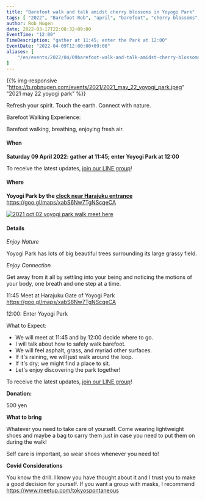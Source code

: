 ```yaml
---
title: "Barefoot walk and talk amidst cherry blossoms in Yoyogi Park"
tags: [ "2022", "Barefoot Rob", "april", "barefoot", "cherry blossoms", "event", "sakura", "walk", "yoyogi", "はだし", "代々木公園", "花見", "裸足のロブ" ]
author: Rob Nugen
date: 2022-03-17T22:08:32+09:00
EventTime: "12:00"
TimeDescription: "gather at 11:45; enter the Park at 12:00"
EventDate: "2022-04-09T12:00:00+09:00"
aliases: [
    "/en/events/2022/04/09barefoot-walk-and-talk-amidst-cherry-blossoms-in-yoyogi-park",
]
---
```


{{% img-responsive "https://b.robnugen.com/events/2021/2021_may_22_yoyogi_park.jpeg" "2021 may 22 yoyogi park" %}}

Refresh your spirit. Touch the earth. Connect with nature.

Barefoot Walking Experience:

Barefoot walking, breathing, enjoying fresh air.

#### When

**Saturday 09 April 2022: gather at 11:45; enter Yoyogi Park at 12:00**

To receive the latest updates, [join our LINE group](/contact/)!

#### Where

**Yoyogi Park by the [clock near Harajuku entrance](https://goo.gl/maps/xabS6Nw7TgNScqeCA)**  https://goo.gl/maps/xabS6Nw7TgNScqeCA

[![2021 oct 02 yoyogi park walk meet here](//b.robnugen.com/blog/2021/walk_and_talk/thumbs/2021_oct_02_yoyogi_park_walk_meet_here.jpg)](//b.robnugen.com/blog/2021/walk_and_talk/2021_oct_02_yoyogi_park_walk_meet_here.jpg)

#### Details

*Enjoy Nature*

Yoyogi Park has lots of big beautiful trees surrounding its large grassy field.

*Enjoy Connection*

Get away from it all by settling into your being and noticing the
motions of your body, one breath and one step at a time.

11:45 Meet at Harajuku Gate of Yoyogi Park  https://goo.gl/maps/xabS6Nw7TgNScqeCA

12:00: Enter Yoyogi Park

What to Expect:

* We will meet at 11:45 and by 12:00 decide where to go.
* I will talk about how to safely walk barefoot.
* We will feel asphalt, grass, and myriad other surfaces.
* If it's raining, we will just walk around the loop.
* If it's dry; we might find a place to sit.
* Let's enjoy discovering the park together!

To receive the latest updates, [join our LINE group](/contact/)!

**Donation:**

500 yen

**What to bring**

Whatever you need to take care of yourself.  Come wearing lightweight
shoes and maybe a bag to carry them just in case you need to put them on
during the walk!

Self care is important, so wear shoes whenever you need to!

**Covid Considerations**

You know the drill.  I know you have thought about it and I trust you
to make a good decision for yourself.  If you want a group with masks,
I recommend https://www.meetup.com/tokyospontaneous
